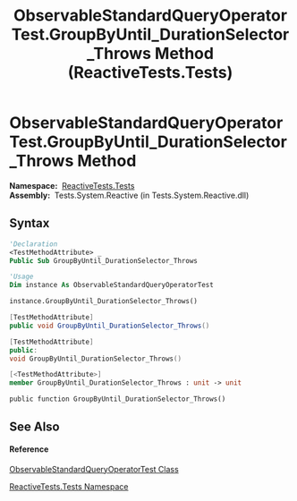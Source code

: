 ﻿---
title: ObservableStandardQueryOperatorTest.GroupByUntil_DurationSelector_Throws Method  (ReactiveTests.Tests)
TOCTitle: GroupByUntil_DurationSelector_Throws Method
ms:assetid: M:ReactiveTests.Tests.ObservableStandardQueryOperatorTest.GroupByUntil_DurationSelector_Throws
ms:mtpsurl: https://msdn.microsoft.com/en-us/library/reactivetests.tests.observablestandardqueryoperatortest.groupbyuntil_durationselector_throws(v=VS.103)
ms:contentKeyID: 36619408
ms.date: 06/28/2011
mtps_version: v=VS.103
f1_keywords:
- ReactiveTests.Tests.ObservableStandardQueryOperatorTest.GroupByUntil_DurationSelector_Throws
dev_langs:
- CSharp
- JScript
- VB
- FSharp
- c++
---

# ObservableStandardQueryOperatorTest.GroupByUntil\_DurationSelector\_Throws Method

**Namespace:**  [ReactiveTests.Tests](hh289046\(v=vs.103\).md)  
**Assembly:**  Tests.System.Reactive (in Tests.System.Reactive.dll)

## Syntax

``` vb
'Declaration
<TestMethodAttribute> _
Public Sub GroupByUntil_DurationSelector_Throws
```

``` vb
'Usage
Dim instance As ObservableStandardQueryOperatorTest

instance.GroupByUntil_DurationSelector_Throws()
```

``` csharp
[TestMethodAttribute]
public void GroupByUntil_DurationSelector_Throws()
```

``` c++
[TestMethodAttribute]
public:
void GroupByUntil_DurationSelector_Throws()
```

``` fsharp
[<TestMethodAttribute>]
member GroupByUntil_DurationSelector_Throws : unit -> unit 
```

``` jscript
public function GroupByUntil_DurationSelector_Throws()
```

## See Also

#### Reference

[ObservableStandardQueryOperatorTest Class](hh288944\(v=vs.103\).md)

[ReactiveTests.Tests Namespace](hh289046\(v=vs.103\).md)

